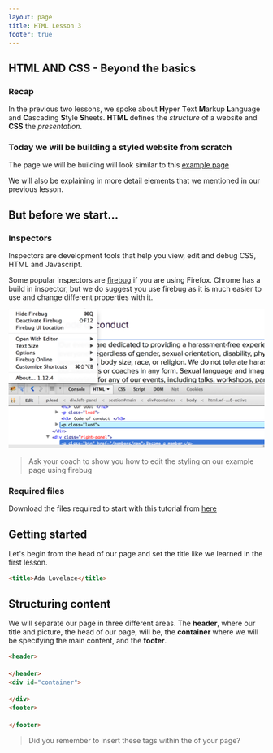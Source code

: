 ```yaml
---
layout: page
title: HTML Lesson 3
footer: true
---
```


##  HTML AND CSS - Beyond the basics

### Recap

In the previous two lessons, we spoke about **H**yper **T**ext **M**arkup **L**anguage and **C**ascading **S**tyle **S**heets. **HTML** defines the _structure_ of a website and **CSS** the _presentation_.

### Today we will be building a styled website from scratch

The page we will be building will look similar to this [example page]( http://codebar.github.io/tutorials/html/3/example.html "Ada Lovelace")

We will also be explaining in more detail elements that we mentioned in our previous lesson.

## But before we start...

### Inspectors

Inspectors are development tools that help you view, edit and debug CSS, HTML and Javascript.

Some popular inspectors are [firebug](http://getfirebug.com/) if you are using Firefox. Chrome has a build in inspector, but we do suggest you use firebug as it is much easier to use and change different properties with it.

![](assets/images/firebug.png)

>  Ask your coach to show you how to edit the styling on our example page using firebug

### Required files

Download the files required to start with this tutorial from [here](https://gist.github.com/despo/7328342/download)

## Getting started

Let's begin from the head of our page and set the title like we learned in the first lesson.

```html
<title>Ada Lovelace</title>
```

## Structuring content

We will separate our page in three different areas. The **header**, where our title and picture, the head of our page, will be, the **container** where we will be specifying the main content, and the **footer**.

```html
<header>

</header>
<div id="container">

</div>
<footer>

</footer>
```

> Did you remember to insert these tags within the <body> of your page?


